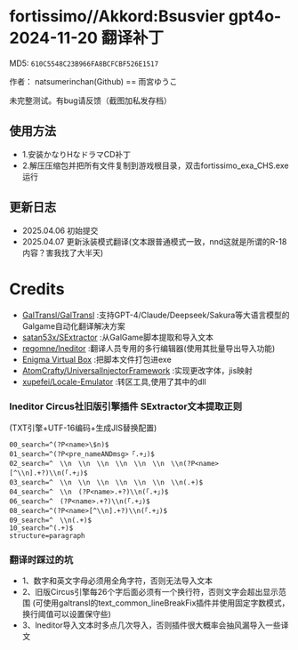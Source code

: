 # fortissimo//Akkord:Bsusvier gpt4o-2024-11-20 翻译补丁

MD5: `610C5548C23B966FA8BCFCBF526E1517`

作者： natsumerinchan(Github) == 雨宮ゆうこ

未完整测试。有bug请反馈（截图加私发存档）

## 使用方法
- 1.安装かなりHなドラマCD补丁
- 2.解压压缩包并把所有文件复制到游戏根目录，双击fortissimo_exa_CHS.exe运行

## 更新日志
- 2025.04.06 初始提交
- 2025.04.07 更新泳装模式翻译(文本跟普通模式一致，nnd这就是所谓的R-18内容？害我找了大半天)

# Credits

- [GalTransl/GalTransl](https://github.com/GalTransl/GalTransl.git) :支持GPT-4/Claude/Deepseek/Sakura等大语言模型的Galgame自动化翻译解决方案
- [satan53x/SExtractor](https://github.com/satan53x/SExtractor.git) :从GalGame脚本提取和导入文本
- [regomne/lneditor](https://github.com/regomne/lneditor.git) :翻译人员专用的多行编辑器(使用其批量导出导入功能)
- [Enigma Virtual Box](https://enigmaprotector.com/assets/files/enigmavb.exe) :把脚本文件打包进exe
- [AtomCrafty/UniversalInjectorFramework](https://github.com/AtomCrafty/UniversalInjectorFramework.git) :实现更改字体，jis映射
- [xupefei/Locale-Emulator](https://github.com/xupefei/Locale-Emulator.git) :转区工具,使用了其中的dll

### lneditor Circus社旧版引擎插件 SExtractor文本提取正则
(TXT引擎+UTF-16编码+生成JIS替换配置)
```
00_search=^(?P<name>\$n)$
01_search=^(?P<pre_nameANDmsg>「.+」)$
02_search=^　\\n　\\n　\\n　\\n　\\n　\\n　\\n(?P<name>[^\\n].+?)\\n(「.+」)$
03_search=^　\\n　\\n　\\n　\\n　\\n　\\n　\\n(.+)$
04_search=^　\\n　(?P<name>.+?)\\n(「.+」)$
06_search=^　(?P<name>.+?)\\n(「.+」)$
08_search=^(?P<name>[^\\n].+?)\\n(「.+」)$
09_search=^　\\n(.+)$
10_search=^(.+)$
structure=paragraph
```

### 翻译时踩过的坑
- 1、数字和英文字母必须用全角字符，否则无法导入文本
- 2、旧版Circus引擎每26个字后面必须有一个换行符，否则文字会超出显示范围
(可使用galtransl的text_common_lineBreakFix插件并使用固定字数模式，换行阈值可以设置保守些)
- 3、lneditor导入文本时多点几次导入，否则插件很大概率会抽风漏导入一些译文
